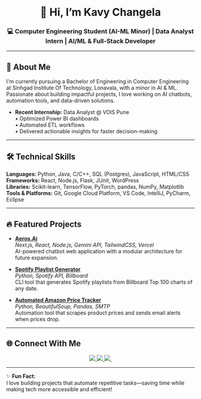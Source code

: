  <h1 align="center">👋 Hi, I’m Kavy Changela </h1>

 <h3 align="center">💻 Computer Engineering Student (AI-ML Minor) | Data Analyst Intern | AI/ML & Full-Stack Developer</h3>

---

## 🚀 About Me

I'm currently pursuing a Bachelor of Engineering in Computer Engineering at Sinhgad Institute Of Technology, Lonavala, with a minor in AI & ML.  
Passionate about building impactful projects, I love working on AI chatbots, automation tools, and data-driven solutions.

- **Recent Internship:** Data Analyst @ VOIS Pune  
  • Optimized Power BI dashboards  
  • Automated ETL workflows  
  • Delivered actionable insights for faster decision-making

---

## 🛠️ Technical Skills

**Languages:** Python, Java, C/C++, SQL (Postgres), JavaScript, HTML/CSS  
**Frameworks:** React, Node.js, Flask, JUnit, WordPress  
**Libraries:** Scikit-learn, TensorFlow, PyTorch, pandas, NumPy, Matplotlib  
**Tools & Platforms:** Git, Google Cloud Platform, VS Code, IntelliJ, PyCharm, Eclipse

---

## 🔥 Featured Projects

- [**Aeros.Ai**](https://aeros-ai-xmys-kavy-s-projects-26917edf.vercel.app/)  
  *Next.js, React, Node.js, Gemini API, TailwindCSS, Vercel*  
  AI-powered chatbot web application with a modular architecture for future expansion.

- [**Spotify Playlist Generator**](https://github.com/Kavychangela/SpotifyPlaylistGenerator)  
  *Python, Spotify API, Billboard*  
  CLI tool that generates Spotify playlists from Billboard Top 100 charts of any date.

- [**Automated Amazon Price Tracker**](https://github.com/Kavychangela/Automated-Amazon-Price-Tracker-)  
  *Python, BeautifulSoup, Pandas, SMTP*  
  Automation tool that scrapes product prices and sends email alerts when prices drop.

---

## 🌐 Connect With Me
<p align="center">
  <a href="https://www.linkedin.com/in/kavy-changela-174712288/"> <img src="https://img.shields.io/badge/LinkedIn-0077B5?style=for-the-badge&logo=linkedin&logoColor=white" /> </a>
  <a href="mailto:kavychangela89@gmail.com"> <img src="https://img.shields.io/badge/Email-D14836?style=for-the-badge&logo=gmail&logoColor=white" /> </a>
  <a href="https://github.com/Kavychangela"> <img src="https://img.shields.io/badge/GitHub-100000?style=for-the-badge&logo=github&logoColor=white" /> </a>
</p>

---

✨ **Fun Fact:**  
I love building projects that automate repetitive tasks—saving time while making tech more accessible and efficient!
